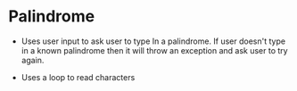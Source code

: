 # Palindrome
- Uses user input to ask user to type In a palindrome. If user doesn't type in a known palindrome then it will throw an exception and ask user to try again.

- Uses a loop to read characters
